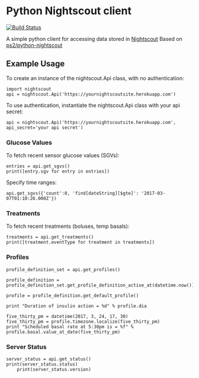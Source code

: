# Python Nightscout client

[![Build Status](https://travis-ci.org/marciogranzotto/py-nightscout.svg?branch=master)](https://travis-ci.org/marciogranzotto/py-nightscout)

A simple python client for accessing data stored in [Nightscout](https://github.com/nightscout/cgm-remote-monitor)
Based on [ps2/python-nightscout](https://github.com/ps2/python-nightscout)

## Example Usage

To create an instance of the nightscout.Api class, with no authentication:

    import nightscout
    api = nightscout.Api('https://yournightscoutsite.herokuapp.com')

To use authentication, instantiate the nightscout.Api class with your
api secret:

    api = nightscout.Api('https://yournightscoutsite.herokuapp.com', api_secret='your api secret')

### Glucose Values

To fetch recent sensor glucose values (SGVs):

    entries = api.get_sgvs()
    print([entry.sgv for entry in entries])

Specify time ranges:

    api.get_sgvs({'count':0, 'find[dateString][$gte]': '2017-03-07T01:10:26.000Z'})

### Treatments

To fetch recent treatments (boluses, temp basals):

    treatments = api.get_treatments()
    print([treatment.eventType for treatment in treatments])

### Profiles

    profile_definition_set = api.get_profiles()

    profile_definition = profile_definition_set.get_profile_definition_active_at(datetime.now())

    profile = profile_definition.get_default_profile()

    print "Duration of insulin action = %d" % profile.dia

    five_thirty_pm = datetime(2017, 3, 24, 17, 30)
    five_thirty_pm = profile.timezone.localize(five_thirty_pm)
    print "Scheduled basal rate at 5:30pm is = %f" % profile.basal.value_at_date(five_thirty_pm)

### Server Status

    server_status = api.get_status()
    print(server_status.status)
    	print(server_status.version)
